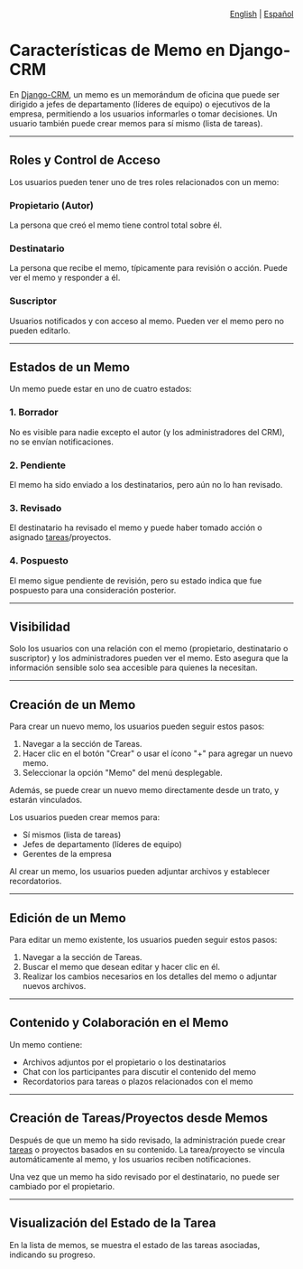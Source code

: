<p align="right">
<a href="https://github.com/DjangoCRM/django-crm/blob/main/docs/django-crm_memo_features.md">English</a> |
<a href="https://github.com/DjangoCRM/django-crm/blob/main/docs/django-crm_memo_features-spanish.md">Español</a>
</p>

# Características de Memo en Django-CRM

En [Django-CRM](https://github.com/DjangoCRM/django-crm), un memo es un memorándum de oficina que puede ser dirigido a jefes de departamento (líderes de equipo) o ejecutivos de la empresa, permitiendo a los usuarios informarles o tomar decisiones. Un usuario también puede crear memos para sí mismo (lista de tareas).

---

## Roles y Control de Acceso

Los usuarios pueden tener uno de tres roles relacionados con un memo:

### Propietario (Autor)

La persona que creó el memo tiene control total sobre él.

### Destinatario

La persona que recibe el memo, típicamente para revisión o acción. Puede ver el memo y responder a él.

### Suscriptor

Usuarios notificados y con acceso al memo. Pueden ver el memo pero no pueden editarlo.

---

## Estados de un Memo

Un memo puede estar en uno de cuatro estados:

### 1. Borrador

No es visible para nadie excepto el autor (y los administradores del CRM), no se envían notificaciones.

### 2. Pendiente

El memo ha sido enviado a los destinatarios, pero aún no lo han revisado.

### 3. Revisado

El destinatario ha revisado el memo y puede haber tomado acción o asignado [tareas](https://github.com/DjangoCRM/django-crm/blob/main/docs/django-crm_task_features.md)/proyectos.

### 4. Pospuesto

El memo sigue pendiente de revisión, pero su estado indica que fue pospuesto para una consideración posterior.

---

## Visibilidad

Solo los usuarios con una relación con el memo (propietario, destinatario o suscriptor) y los administradores pueden ver el memo. Esto asegura que la información sensible solo sea accesible para quienes la necesitan.

---

## Creación de un Memo

Para crear un nuevo memo, los usuarios pueden seguir estos pasos:

1. Navegar a la sección de Tareas.
2. Hacer clic en el botón "Crear" o usar el ícono "+" para agregar un nuevo memo.
3. Seleccionar la opción "Memo" del menú desplegable.

Además, se puede crear un nuevo memo directamente desde un trato, y estarán vinculados.

Los usuarios pueden crear memos para:

* Sí mismos (lista de tareas)
* Jefes de departamento (líderes de equipo)
* Gerentes de la empresa

Al crear un memo, los usuarios pueden adjuntar archivos y establecer recordatorios.

---

## Edición de un Memo

Para editar un memo existente, los usuarios pueden seguir estos pasos:

1. Navegar a la sección de Tareas.
2. Buscar el memo que desean editar y hacer clic en él.
3. Realizar los cambios necesarios en los detalles del memo o adjuntar nuevos archivos.

---

## Contenido y Colaboración en el Memo

Un memo contiene:

* Archivos adjuntos por el propietario o los destinatarios
* Chat con los participantes para discutir el contenido del memo
* Recordatorios para tareas o plazos relacionados con el memo

---

## Creación de Tareas/Proyectos desde Memos

Después de que un memo ha sido revisado, la administración puede crear [tareas](https://github.com/DjangoCRM/django-crm/blob/main/docs/django-crm_task_features.md) o proyectos basados en su contenido. La tarea/proyecto se vincula automáticamente al memo, y los usuarios reciben notificaciones.

Una vez que un memo ha sido revisado por el destinatario, no puede ser cambiado por el propietario.

---

## Visualización del Estado de la Tarea

En la lista de memos, se muestra el estado de las tareas asociadas, indicando su progreso.